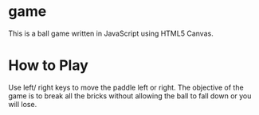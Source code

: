 # game
This is a ball game written in JavaScript using HTML5 Canvas.

# How to Play
Use left/ right keys to move the paddle left or right. The objective of the game is to break all the bricks without allowing the ball to fall down or you will lose.
